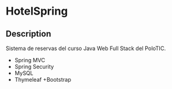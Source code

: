 # HotelSpring

## Description
Sistema de reservas del curso Java Web Full Stack del PoloTIC. 
+ Spring MVC
+ Spring Security
+ MySQL
+ Thymeleaf
+Bootstrap